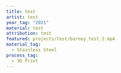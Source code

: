 ```yaml
---
title: test
artist: test
year_tag: "2021"
material: test
attribution: test
featured: projects/test/barney_test_2.mp4
material_tag:
  - Stainless Steel
process_tag:
  - 3D Print
---
```

